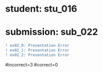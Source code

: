 # student: stu_016
# submission: sub_022

```diff
! ex02_0: Presentation Error
! ex02_1: Presentation Error
! ex02_2: Presentation Error
```
#incorrect=3
#correct=0
